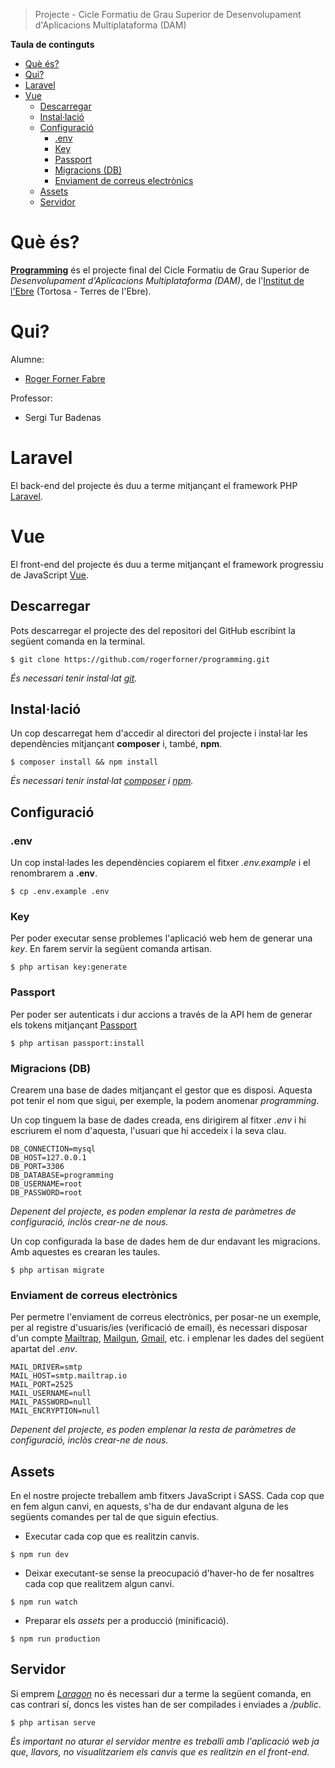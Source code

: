 > Projecte - Cicle Formatiu de Grau Superior de Desenvolupament d'Aplicacions Multiplataforma (DAM)

**Taula de continguts**

- [Què és?](#que-es)
- [Qui?](#qui)
- [Laravel](#laravel)
- [Vue](#vue)
	- [Descarregar](#descarregar)
	- [Instal·lació](#instal-lacio)
	- [Configuració](#configuracio)
		- [.env](#env)
		- [Key](#key)
		- [Passport](#passport)
		- [Migracions (DB)](#migracions-db)
		- [Enviament de correus electrònics](#enviament-de-correus-electronics)
	- [Assets](#assets)
	- [Servidor](#servidor)

# Què és?

**[Programming](http://acacha.org/mediawiki/Scool/programming#.WuNzDojFKUk)** és el projecte final del Cicle Formatiu de Grau Superior de _Desenvolupament d'Aplicacions Multiplataforma (DAM)_, de l'[Institut de l'Ebre](https://www.iesebre.com/) (Tortosa - Terres de l'Ebre).

# Qui?

Alumne:
- [Roger Forner Fabre](https://www.linkedin.com/in/rogerforner/)

Professor:
- Sergi Tur Badenas

# Laravel

El back-end del projecte és duu a terme mitjançant el framework PHP [Laravel](https://laravel.com/).

# Vue

El front-end del projecte és duu a terme mitjançant el framework progressiu de JavaScript [Vue](https://vuejs.org/).

## Descarregar

Pots descarregar el projecte des del repositori del GitHub escribint la següent comanda en la terminal.

```
$ git clone https://github.com/rogerforner/programming.git
```

_És necessari tenir instal·lat [git](https://git-scm.com/)._

## Instal·lació

Un cop descarregat hem d'accedir al directori del projecte i instal·lar les dependències mitjançant **composer** i, també, **npm**.

```
$ composer install && npm install
```

_És necessari tenir instal·lat [composer](https://getcomposer.org/) i [npm](https://www.npmjs.com/get-npm)._

## Configuració

### .env

Un cop instal·lades les dependències copiarem el fitxer _.env.example_ i el renombrarem a **.env**.

```
$ cp .env.example .env
```

### Key

Per poder executar sense problemes l'aplicació web hem de generar una _key_. En farem servir la següent comanda artisan.

```
$ php artisan key:generate
```

### Passport

Per poder ser autenticats i dur accions a través de la API hem de generar els tokens mitjançant [Passport](https://laravel.com/docs/5.6/passport)

```
$ php artisan passport:install
```

### Migracions (DB)

Crearem una base de dades mitjançant el gestor que es disposi. Aquesta pot tenir el nom que sigui, per exemple, la podem anomenar _programming_.

Un cop tinguem la base de dades creada, ens dirigirem al fitxer _.env_ i hi escriurem el nom d'aquesta, l'usuari que hi accedeix i la seva clau.

```
DB_CONNECTION=mysql
DB_HOST=127.0.0.1
DB_PORT=3306
DB_DATABASE=programming
DB_USERNAME=root
DB_PASSWORD=root
```

_Depenent del projecte, es poden emplenar la resta de paràmetres de configuració, inclòs crear-ne de nous._

Un cop configurada la base de dades hem de dur endavant les migracions. Amb aquestes es crearan les taules.

```
$ php artisan migrate
```

### Enviament de correus electrònics

Per permetre l'enviament de correus electrònics, per posar-ne un exemple, per al registre d'usuaris/ies (verificació de email), és necessari disposar d'un compte [Mailtrap](https://mailtrap.io), [Mailgun](https://www.mailgun.com/), [Gmail](https://www.google.com/gmail/), etc. i emplenar les dades del següent apartat del _.env_.

```
MAIL_DRIVER=smtp
MAIL_HOST=smtp.mailtrap.io
MAIL_PORT=2525
MAIL_USERNAME=null
MAIL_PASSWORD=null
MAIL_ENCRYPTION=null
```

_Depenent del projecte, es poden emplenar la resta de paràmetres de configuració, inclòs crear-ne de nous._

## Assets

En el nostre projecte treballem amb fitxers JavaScript i SASS. Cada cop que en fem algun canvi, en aquests, s'ha de dur endavant alguna de les següents comandes per tal de que siguin efectius.

- Executar cada cop que es realitzin canvis.
```
$ npm run dev
```
- Deixar executant-se sense la preocupació d'haver-ho de fer nosaltres cada cop que realitzem algun canvi.
```
$ npm run watch
```
- Preparar els _assets_ per a producció (minificació).
```
$ npm run production
```

## Servidor

Si emprem _[Laragon](https://laragon.org/)_ no és necessari dur a terme la següent comanda, en cas contrari sí, doncs les vistes han de ser compilades i enviades a _/public_.

```
$ php artisan serve
```

_És important no aturar el servidor mentre es treballi amb l'aplicació web ja que, llavors, no visualitzariem els canvis que es realitzin en el front-end._
